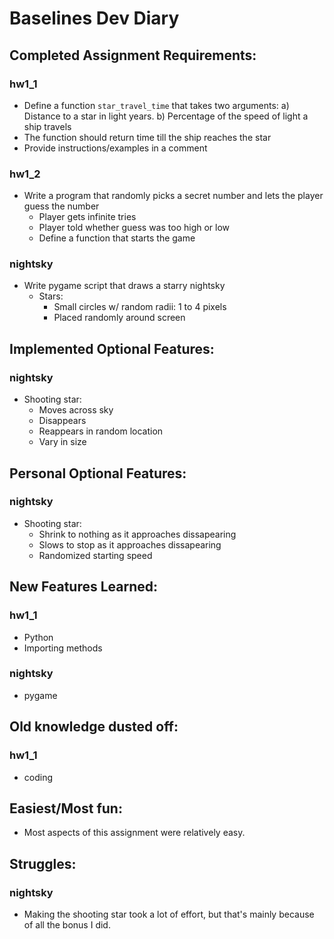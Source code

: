 # Baselines Dev Diary

## Completed Assignment Requirements:
### hw1_1
* Define a function `star_travel_time` that takes two arguments: a) Distance to a star in light years. b) Percentage of the speed of light a ship travels
* The function should return time till the ship reaches the star
* Provide instructions/examples in a comment
### hw1_2
* Write a program that randomly picks a secret number and lets the player guess the number
    * Player gets infinite tries
    * Player told whether guess was too high or low
    * Define a function that starts the game
### nightsky
* Write pygame script that draws a starry nightsky
    * Stars:
        * Small circles w/ random radii: 1 to 4 pixels
        * Placed randomly around screen

## Implemented Optional Features:
### nightsky
* Shooting star:
    * Moves across sky
    * Disappears
    * Reappears in random location
    * Vary in size

## Personal Optional Features:
### nightsky
* Shooting star:
    * Shrink to nothing as it approaches dissapearing
    * Slows to stop as it approaches dissapearing
    * Randomized starting speed

## New Features Learned:
### hw1_1
* Python
* Importing methods 
### nightsky
* pygame
## Old knowledge dusted off:
### hw1_1
* coding

## Easiest/Most fun:
* Most aspects of this assignment were relatively easy.

## Struggles:
### nightsky
* Making the shooting star took a lot of effort, but that's mainly because of all the bonus I did.